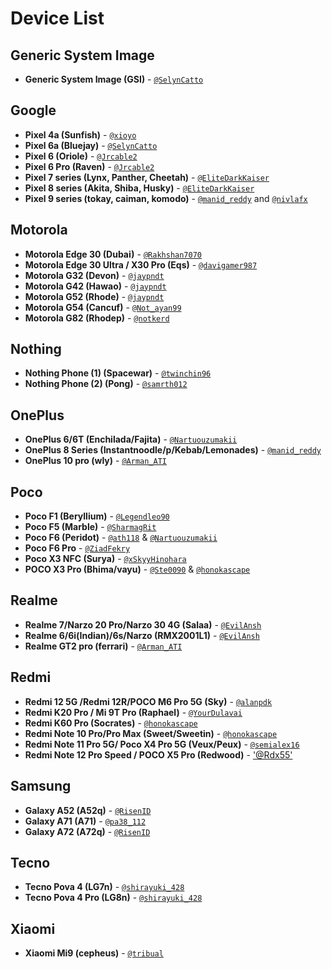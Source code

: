 # Device List

## Generic System Image
- **Generic System Image (GSI)** - [`@SelynCatto`](https://t.me/SelynCatto)

## Google
- **Pixel 4a (Sunfish)** - [`@xioyo`](https://t.me/xioyo)
- **Pixel 6a (Bluejay)** - [`@SelynCatto`](https://t.me/SelynCatto)
- **Pixel 6 (Oriole)** - [`@Jrcable2`](https://t.me/Jrcable2)
- **Pixel 6 Pro (Raven)** - [`@Jrcable2`](https://t.me/Jrcable2)
- **Pixel 7 series (Lynx, Panther, Cheetah)** - [`@EliteDarkKaiser`](https://t.me/EliteDarkKaiser)
- **Pixel 8 series (Akita, Shiba, Husky)** - [`@EliteDarkKaiser`](https://t.me/EliteDarkKaiser)
- **Pixel 9 series (tokay, caiman, komodo)** - [`@manid_reddy`](https://t.me/manid_reddy) and [`@nivlafx`](https://t.me/nivlafx)

## Motorola
- **Motorola Edge 30 (Dubai)** - [`@Rakhshan7070`](https://t.me/shan_rakh)
- **Motorola Edge 30 Ultra / X30 Pro (Eqs)** - [`@davigamer987`](https://t.me/davigamer987)
- **Motorola G32 (Devon)** - [`@jaypndt`](https://t.me/jaypndt)
- **Motorola G42 (Hawao)** - [`@jaypndt`](https://t.me/jaypndt)
- **Motorola G52 (Rhode)** - [`@jaypndt`](https://t.me/jaypndt)
- **Motorola G54 (Cancuf)** - [`@Not_ayan99`](https://t.me/Not_ayan99)
- **Motorola G82 (Rhodep)** - [`@notkerd`](https://t.me/notkerd)

## Nothing
- **Nothing Phone (1) (Spacewar)** - [`@twinchin96`](https://t.me/twinchin96)
- **Nothing Phone (2) (Pong)** - [`@samrth012`](https://t.me/samrth012)

## OnePlus
- **OnePlus 6/6T (Enchilada/Fajita)** - [`@Nartuouzumakii`](https://t.me/Nartuouzumakii)
- **OnePlus 8 Series (Instantnoodle/p/Kebab/Lemonades)** - [`@manid_reddy`](https://t.me/manid_reddy)
- **OnePlus 10 pro (wly)** - [`@Arman_ATI`](https://t.me/Arman_ATI)

## Poco
- **Poco F1 (Beryllium)** - [`@Legendleo90`](https://t.me/Legendleo90)
- **Poco F5 (Marble)** - [`@SharmagRit`](https://t.me/SharmagRit)
- **Poco F6 (Peridot)** - [`@ath118`](https://t.me/ath118) & [`@Nartuouzumakii`](https://t.me/Nartuouzumakii)
- **Poco F6 Pro** - [`@ZiadFekry`](https://t.me/ZiadFekry)
- **Poco X3 NFC (Surya)** - [`@xSkyyHinohara`](https://t.me/xSkyyHinohara)
- **POCO X3 Pro (Bhima/vayu)** - [`@Ste0090`](https://t.me/Ste0090) & [`@honokascape`](https://t.me/honokascape)

## Realme
- **Realme 7/Narzo 20 Pro/Narzo 30 4G (Salaa)** - [`@EvilAnsh`](https://t.me/EvilAnsh)
- **Realme 6/6i(Indian)/6s/Narzo (RMX2001L1)** - [`@EvilAnsh`](https://t.me/EvilAnsh)
- **Realme GT2 pro (ferrari)** - [`@Arman_ATI`](https://t.me/Arman_ATI)

## Redmi
- **Redmi 12 5G /Redmi 12R/POCO M6 Pro 5G (Sky)** - [`@alanpdk`](https://t.me/alanpdk)
- **Redmi K20 Pro / Mi 9T Pro (Raphael)** - [`@YourDulavai`](https://t.me/YourDulavai)
- **Redmi K60 Pro (Socrates)** - [`@honokascape`](https://t.me/honokascape)
- **Redmi Note 10 Pro/Pro Max (Sweet/Sweetin)** - [`@honokascape`](https://t.me/honokascape)
- **Redmi Note 11 Pro 5G/ Poco X4 Pro 5G (Veux/Peux)** - [`@semialex16`](https://t.me/semialex16)
- **Redmi Note 12 Pro Speed / POCO X5 Pro (Redwood)** - ['@Rdx55'](https://t.me/Rdx55)

## Samsung
- **Galaxy A52 (A52q)** - [`@RisenID`](https://t.me/RisenID)
- **Galaxy A71 (A71)** - [`@pa38_112`](https://t.me/pa38_112)
- **Galaxy A72 (A72q)** - [`@RisenID`](https://t.me/RisenID)

## Tecno
- **Tecno Pova 4 (LG7n)** - [`@shirayuki_428`](https://t.me/shirayuki_428)
- **Tecno Pova 4 Pro (LG8n)** - [`@shirayuki_428`](https://t.me/shirayuki_428)

## Xiaomi
- **Xiaomi Mi9 (cepheus)** - [`@tribual`](https://t.me/tribual)
